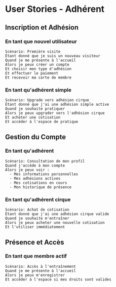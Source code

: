 # User Stories - Adhérent

## Inscription et Adhésion

### En tant que nouvel utilisateur
```gherkin
Scénario: Première visite
Étant donné que je suis un nouveau visiteur
Quand je me présente à l'accueil
Alors je peux créer un compte
Et choisir mon type d'adhésion
Et effectuer le paiement
Et recevoir ma carte de membre
```

### En tant qu'adhérent simple
```gherkin
Scénario: Upgrade vers adhésion cirque
Étant donné que j'ai une adhésion simple active
Quand je souhaite pratiquer
Alors je peux upgrader vers l'adhésion cirque
Et acheter une cotisation
Et accéder à l'espace de pratique
```

## Gestion du Compte

### En tant qu'adhérent
```gherkin
Scénario: Consultation de mon profil
Quand j'accède à mon compte
Alors je peux voir :
  - Mes informations personnelles
  - Mes adhésions actives
  - Mes cotisations en cours
  - Mon historique de présence
```

### En tant qu'adhérent cirque
```gherkin
Scénario: Achat de cotisation
Étant donné que j'ai une adhésion cirque valide
Quand je souhaite m'entraîner
Alors je peux acheter une nouvelle cotisation
Et l'utiliser immédiatement
```

## Présence et Accès

### En tant que membre actif
```gherkin
Scénario: Accès à l'entraînement
Quand je me présente à l'accueil
Alors je peux m'enregistrer
Et accéder à l'espace si mes droits sont valides
``` 